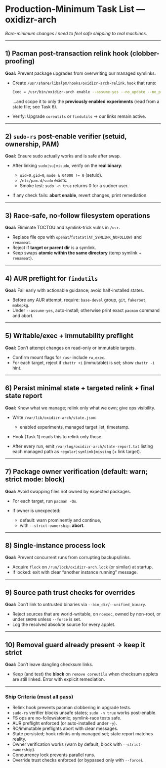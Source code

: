 # Production-Minimum Task List — **oxidizr-arch**

*Bare-minimum changes I need to feel safe shipping to real machines.*

---

## 1) Pacman post-transaction relink hook (clobber-proofing)

**Goal:** Prevent package upgrades from overwriting our managed symlinks.

* Create `/usr/share/libalpm/hooks/oxidizr-arch-relink.hook` that runs:

  ```bash
  Exec = /usr/bin/oxidizr-arch enable --assume-yes --no_update --no_progress
  ```

  …and scope it to only the **previously enabled experiments** (read from a state file; see Task 6).
* Verify: Upgrade `coreutils` or `findutils` → our links remain active.

---

## 2) `sudo-rs` post-enable verifier (setuid, ownership, PAM)

**Goal:** Ensure sudo actually works and is safe after swap.

* After linking `sudo|su|visudo`, verify on the **real binary**:

  * `uid=0,gid=0`, `mode & 04000 != 0` (setuid).
  * `/etc/pam.d/sudo` exists.
  * Smoke test: `sudo -n true` returns 0 for a sudoer user.
* If any check fails: **abort enable**, revert changes, print remediation.

---

## 3) Race-safe, no-follow filesystem operations

**Goal:** Eliminate TOCTOU and symlink-trick vulns in `/usr`.

* Replace file ops with `openat`/`fstatat(AT_SYMLINK_NOFOLLOW)` and `renameat`.
* Reject if **target or parent dir** is a symlink.
* Keep swaps **atomic within the same directory** (temp symlink + `renameat`).

---

## 4) AUR preflight for `findutils`

**Goal:** Fail early with actionable guidance; avoid half-installed states.

* Before any AUR attempt, require: `base-devel` group, `git`, `fakeroot`, `makepkg`.
* Under `--assume-yes`, auto-install; otherwise print exact `pacman` command and abort.

---

## 5) Writable/exec + immutability preflight

**Goal:** Don’t attempt changes on read-only or immutable targets.

* Confirm mount flags for `/usr` include `rw,exec`.
* For each target, reject if `chattr +i` (immutable) is set; show `chattr -i` hint.

---

## 6) Persist minimal state + targeted relink + final state report

**Goal:** Know what we manage; relink only what we own; give ops visibility.

* Write `/var/lib/oxidizr-arch/state.json`:

  * enabled experiments, managed target list, timestamp.
* Hook (Task 1) reads this to relink only those.
* After every run, emit `/var/log/oxidizr-arch/state-report.txt` listing each managed path as `regular|symlink|missing` (+ link target).

---

## 7) Package owner verification (default: warn; strict mode: block)

**Goal:** Avoid swapping files not owned by expected packages.

* For each target, run `pacman -Qo`.
* If owner is unexpected:

  * default: warn prominently and continue,
  * with `--strict-ownership`: **abort**.

---

## 8) Single-instance process lock

**Goal:** Prevent concurrent runs from corrupting backups/links.

* Acquire `flock` on `/run/lock/oxidizr-arch.lock` (or similar) at startup.
* If locked: exit with clear “another instance running” message.

---

## 9) Source path trust checks for overrides

**Goal:** Don’t link to untrusted binaries via `--bin_dir`/`--unified_binary`.

* Reject sources that are world-writable, on `noexec`, owned by non-root, or under `$HOME` unless `--force` is set.
* Log the resolved absolute source for every applet.

---

## 10) Removal guard already present → keep it strict

**Goal:** Don’t leave dangling checksum links.

* Keep (and test) the **block** on `remove coreutils` when checksum applets are still linked. Error with explicit remediation.

---

### Ship Criteria (must all pass)

* Relink hook prevents pacman clobbering in upgrade tests.
* `sudo-rs` verifier blocks unsafe states; `sudo -n true` works post-enable.
* FS ops are no-follow/atomic; symlink-race tests safe.
* AUR preflight enforced (or auto-installed under `-y`).
* RO/immutable preflights abort with clear messages.
* State persisted; hook relinks only managed set; state report matches reality.
* Owner verification works (warn by default, block with `--strict-ownership`).
* Concurrency lock prevents parallel runs.
* Override trust checks enforced (or bypassed only with `--force`).
